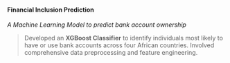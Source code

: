 ####  Financial Inclusion Prediction
*A Machine Learning Model to predict bank account ownership*
> Developed an **XGBoost Classifier** to identify individuals most likely to have or use bank accounts across four African countries. Involved comprehensive data preprocessing and feature engineering.
